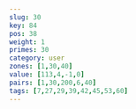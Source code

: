 ```yaml
---
slug: 30
key: 84
pos: 38
weight: 1
primes: 30
category: user
zones: [1,30,40]
value: [113,4,-1,0]
pairs: [1,30,200,6,40]
tags: [7,27,29,39,42,45,53,60]
---
```

